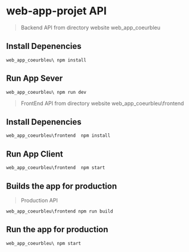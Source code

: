 # web-app-projet API

> Backend API from directory website web_app_coeurbleu

## Install Depenencies

`web_app_coeurbleu\ npm install`

## Run App Sever

`web_app_coeurbleu\ npm run dev`


> FrontEnd API from directory website web_app_coeurbleu\frontend

## Install Depenencies

`web_app_coeurbleu\frontend  npm install`

## Run App Client

`web_app_coeurbleu\frontend  npm start`

## Builds the app for production 

> Production API 

`web_app_coeurbleu\frontend npm run build`

## Run the app for production 

`web_app_coeurbleu\ npm start`







